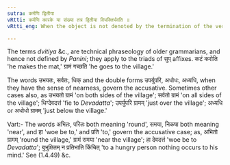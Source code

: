 ```yaml
---
sutra: कर्मणि द्वितीया
vRtti: कर्मणि कारके या संख्या तत्र द्वितीया विभक्तिर्भवति ॥
vRtti_eng: When the object is not denoted by the termination of the verb, i e. when the verb does not agree with it, the second case-affix is attached to the word.

---
```

The terms _dvitiya_ &c., are technical phraseology of older grammarians, and hence not defined by _Panini_; they apply to the triads of सुप् affixes. कटं करोति 'he makes the mat,' ग्रामं गच्छति 'he goes to the village.'

The words उभयतः, सर्वतः, धिक् and the double forms उपर्युपरि, अधोधः, अध्यधि, when they have the sense of nearness, govern the accusative. Sometimes other cases also, as उभयतो ग्रामं 'on both sides of the village'; सर्वतो ग्रामं 'on all sides of the village'; धिग्देवदत्तं 'fie to _Devadatta_'; उपर्युपरि ग्रामम् 'just over the village'; अध्यधि or अधोधो ग्रामम् 'just below the village.'

Vart:- The words अभितः, परितः both meaning 'round', समया, निकषा both meaning 'near', and हा 'woe be to,' and प्रति 'to,' govern the accusative case; as, अभितो ग्रामम् 'round the village,' ग्रामं समया 'near the village'; हा देवदत्तं 'woe be to _Devadatta_'; बुभुक्षितम् न प्रतिभाति किंचित् 'to a hungry person nothing occurs to his mind.' See (1.4.49) &c.